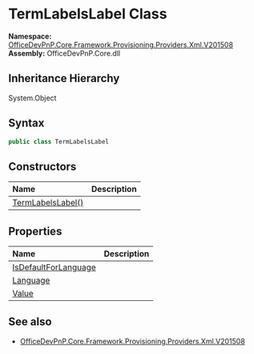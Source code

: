 # TermLabelsLabel Class
  

**Namespace:** [OfficeDevPnP.Core.Framework.Provisioning.Providers.Xml.V201508](OfficeDevPnP.Core.Framework.Provisioning.Providers.Xml.V201508.md)  
**Assembly:** OfficeDevPnP.Core.dll  
## Inheritance Hierarchy
System.Object  
## Syntax
```C#
public class TermLabelsLabel
```
## Constructors
|**Name**|**Description**|
|:-----|:-----|
| [TermLabelsLabel()](OfficeDevPnP.Core.Framework.Provisioning.Providers.Xml.V201508.TermLabelsLabel.ctor1.md) |  
## Properties
|**Name**|**Description**|
|:-----|:-----|
| [IsDefaultForLanguage](OfficeDevPnP.Core.Framework.Provisioning.Providers.Xml.V201508.TermLabelsLabel.IsDefaultForLanguage.md) | 
| [Language](OfficeDevPnP.Core.Framework.Provisioning.Providers.Xml.V201508.TermLabelsLabel.Language.md) | 
| [Value](OfficeDevPnP.Core.Framework.Provisioning.Providers.Xml.V201508.TermLabelsLabel.Value.md) | 
## See also
- [OfficeDevPnP.Core.Framework.Provisioning.Providers.Xml.V201508](OfficeDevPnP.Core.Framework.Provisioning.Providers.Xml.V201508.md)
